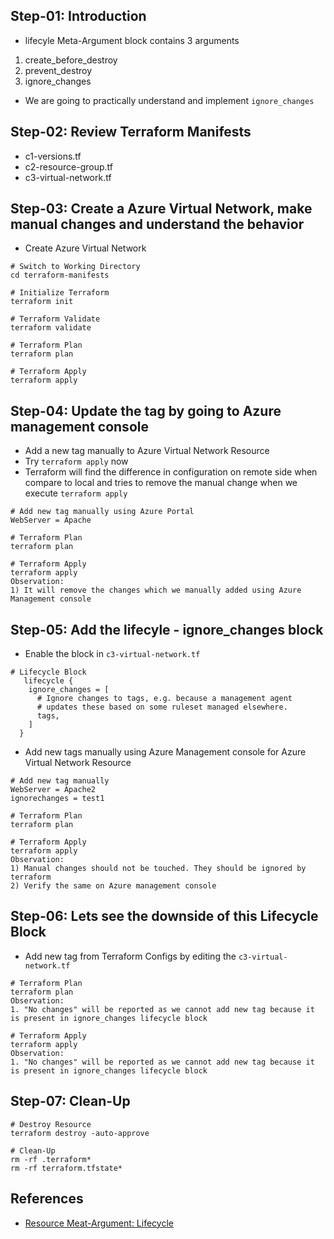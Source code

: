 ## Step-01: Introduction
- lifecyle Meta-Argument block contains 3 arguments
1. create_before_destroy
2. prevent_destroy
3. ignore_changes
- We are going to practically understand and implement `ignore_changes`  

## Step-02: Review Terraform Manifests
- c1-versions.tf
- c2-resource-group.tf
- c3-virtual-network.tf

## Step-03: Create a Azure Virtual Network, make manual changes and understand the behavior
- Create Azure Virtual Network
```t
# Switch to Working Directory
cd terraform-manifests

# Initialize Terraform
terraform init

# Terraform Validate
terraform validate

# Terraform Plan
terraform plan

# Terraform Apply
terraform apply
```
## Step-04: Update the tag by going to Azure management console
- Add a new tag manually to Azure Virtual Network Resource
- Try `terraform apply` now
- Terraform will find the difference in configuration on remote side when compare to local and tries to remove the manual change when we execute `terraform apply`
```t
# Add new tag manually using Azure Portal
WebServer = Apache

# Terraform Plan
terraform plan

# Terraform Apply
terraform apply
Observation:
1) It will remove the changes which we manually added using Azure Management console
```

## Step-05: Add the lifecyle - ignore_changes block
- Enable the block in `c3-virtual-network.tf`
```t
# Lifecycle Block
   lifecycle {
    ignore_changes = [
      # Ignore changes to tags, e.g. because a management agent
      # updates these based on some ruleset managed elsewhere.
      tags,
    ]
  }
```
- Add new tags manually using Azure Management console for Azure Virtual Network Resource
```t
# Add new tag manually
WebServer = Apache2
ignorechanges = test1

# Terraform Plan
terraform plan

# Terraform Apply
terraform apply
Observation:
1) Manual changes should not be touched. They should be ignored by terraform
2) Verify the same on Azure management console
```

## Step-06: Lets see the downside of this Lifecycle Block
- Add new tag from Terraform Configs by editing the `c3-virtual-network.tf`
```t
# Terraform Plan
terraform plan
Observation:
1. "No changes" will be reported as we cannot add new tag because it is present in ignore_changes lifecycle block

# Terraform Apply
terraform apply
Observation:
1. "No changes" will be reported as we cannot add new tag because it is present in ignore_changes lifecycle block
```

## Step-07: Clean-Up
```t
# Destroy Resource
terraform destroy -auto-approve

# Clean-Up
rm -rf .terraform*
rm -rf terraform.tfstate*
```

## References
- [Resource Meat-Argument: Lifecycle](https://www.terraform.io/docs/language/meta-arguments/lifecycle.html)
